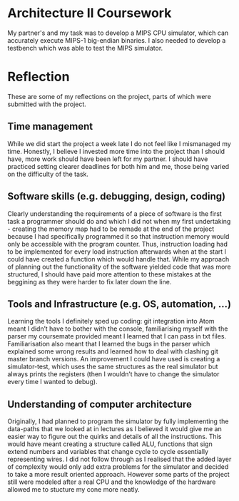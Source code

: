 Architecture II Coursework
==========================

My partner's and my task was to develop a MIPS CPU simulator, which can accurately execute
MIPS-1 big-endian binaries. I also needed to develop a testbench
which was able to test the MIPS simulator.


Reflection
==========================

These are some of my reflections on the project, parts of which were submitted with the project.

Time management
---------------

While we did start the project a week late I do not feel like I mismanaged my time. Honestly, I believe I invested more time into the project than I should have, more work should have been left for my partner. I should have practiced setting clearer deadlines for both him and me, those being varied on the difficulty of the task.

Software skills (e.g. debugging, design, coding)
------------------------------------------------

Clearly understanding the requirements of a piece of software is the first task a programmer should do and which I did not when my first undertaking - creating the memory map had to be remade at the end of the project because I had specifically programmed it so that instruction memory would only be accessible with the program counter. Thus, instruction loading had to be implemented for every load instruction afterwards when at the start I could have created a function which would handle that. While my approach of planning out the functionality of the software yielded code that was more structured, I should have paid more attention to these mistakes at the beggining as they were harder to fix later down the line.


Tools and Infrastructure (e.g. OS, automation, ...)
---------------------------------------------------

Learning the tools I definitely sped up coding: git integration into Atom meant I didn’t have to bother with the console, familiarising myself with the parser my coursemate provided meant I learned that I can pass in txt files. Familiarisation also meant that I learned the bugs in the parser which explained some wrong results and learned how to deal with clashing git master branch versions.  An improvement I could have used is creating a simulator-test, which uses the same structures as the real simulator but always prints the registers (then I wouldn’t have to change the simulator every time I wanted to debug).


Understanding of computer architecture
--------------------------------------

Originally, I had planned to program the simulator by fully implementing the data-paths that we looked at in lectures as I believed it would give me an easier way to figure out the quirks and details of all the instructions. This would have meant creating a structure called ALU, functions that sign extend numbers and variables that change cycle to cycle essentially representing wires. I did not follow through as I realised that the added layer of complexity would only add extra problems for the simulator and decided to take a more result oriented approach. However some parts of the project still were modeled after a real CPU and the knowledge of the hardware allowed me to stucture my cone more neatly. 




